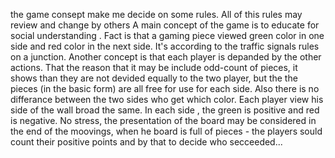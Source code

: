 the game consept make me decide on some rules.
 All of this rules may review and change by others
 A main concept of the game is to educate for social understanding .
Fact is that a gaming piece viewed green color in one side and red color in the next side.
It's according to the traffic signals rules on a junction.
Another concept is that each player is depanded by the other actions.
That the reason that it may be include odd-count of pieces, it shows than they are not devided equally to the two player, but the the pieces (in the basic form) are all free for use for each side.
Also there is no differance between the two sides who get which color.
Each player view his side of the wall broad the same. In each side , the green is positive and red is negative.
No stress, the presentation of the board may be considered in the end of the moovings, when he board is full of pieces - the players sould count their positive points and by that to decide who secceeded...






